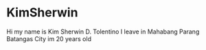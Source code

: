 # KimSherwin
Hi my name is Kim Sherwin D. Tolentino I leave in Mahabang Parang Batangas City im 20 years old

